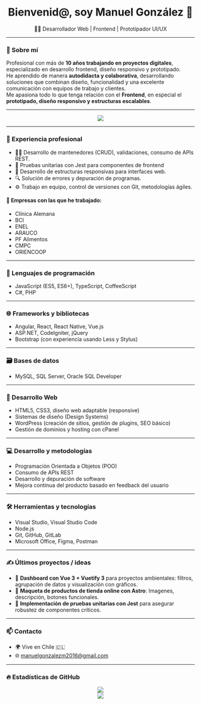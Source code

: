 <h1 align="center">Bienvenid@, soy Manuel González 👋</h1>

<p align="center">🧑‍💻 Desarrollador Web | Frontend | Prototipador UI/UX</p>

---

### 🧠 Sobre mí

Profesional con más de **10 años trabajando en proyectos digitales**, especializado en desarrollo frontend, diseño responsivo y prototipado.  
He aprendido de manera **autodidacta y colaborativa**, desarrollando soluciones que combinan diseño, funcionalidad y una excelente comunicación con equipos de trabajo y clientes.  
Me apasiona todo lo que tenga relación con el **Frontend**, en especial el **prototipado, diseño responsivo y estructuras escalables**.


---

<p align="center">
  <img src="https://skillicons.dev/icons?i=vue,ts,js,html,css,react,angular,nodejs,dotnet,php,mysql,git,github,vite,figma,bootstrap,postman,jquery,pinia&perline=9" />
</p>

---



### 💼 Experiencia profesional

- 👨‍💻 Desarrollo de mantenedores (CRUD), validaciones, consumo de APIs REST.
- 🧪 Pruebas unitarias con Jest para componentes de frontend
- 📐 Desarrollo de estructuras responsivas para interfaces web.
- 🔍 Solución de errores y depuración de programas.
- ⚙️ Trabajo en equipo, control de versiones con Git, metodologías ágiles.

#### 🏢 Empresas con las que he trabajado:

- Clínica Alemana  
- BCI  
- ENEL  
- ARAUCO  
- PF Alimentos  
- CMPC  
- ORIENCOOP  

---

### 🧠 Lenguajes de programación

- JavaScript (ES5, ES6+), TypeScript, CoffeeScript  
- C#, PHP

---

### 🌐 Frameworks y bibliotecas

- Angular, React, React Native, Vue.js  
- ASP.NET, CodeIgniter, jQuery  
- Bootstrap (con experiencia usando Less y Stylus)

---

### 🗃️ Bases de datos

- MySQL, SQL Server, Oracle SQL Developer

---

### 🎨 Desarrollo Web

- HTML5, CSS3, diseño web adaptable (responsive)  
- Sistemas de diseño (Design Systems)  
- WordPress (creación de sitios, gestión de plugins, SEO básico)  
- Gestión de dominios y hosting con cPanel

---

### 💻 Desarrollo y metodologías

- Programación Orientada a Objetos (POO)  
- Consumo de APIs REST  
- Desarrollo y depuración de software  
- Mejora continua del producto basado en feedback del usuario

---

### 🛠️ Herramientas y tecnologías

- Visual Studio, Visual Studio Code  
- Node.js  
- Git, GitHub, GitLab  
- Microsoft Office, Figma, Postman

---

### ✍️ Últimos proyectos / ideas

- 🎨 **Dashboard con Vue 3 + Vuetify 3** para proyectos ambientales: filtros, agrupación de datos y visualización con gráficos.
- 🛒 **Maqueta de productos de tienda online con Astro**: Imagenes, descripción, botones funcionales.
- 🔧 **Implementación de pruebas unitarias con Jest** para asegurar robustez de componentes críticos.

---

### 📫 Contacto

- 🌍 Vive en Chile 🇨🇱  
- 🌐 manuelgonzalezm2016@gmail.com

---

### 🔥 Estadísticas de GitHub

<p align="center">
  <img src="https://streak-stats.demolab.com?user=mgonmora&theme=tokyonight&hide_border=true" />
  <br/>
  <img src="https://github-readme-stats.vercel.app/api?username=mgonmora&show_icons=true&theme=tokyonight&hide_border=true" />
</p>
